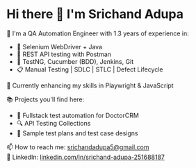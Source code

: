 # Hi there 👋 I'm Srichand Adupa

🎯 I'm a QA Automation Engineer with 1.3 years of experience in:
- 🧪 Selenium WebDriver + Java
- 🔁 REST API testing with Postman
- 📂 TestNG, Cucumber (BDD), Jenkins, Git
- 📋 Manual Testing | SDLC | STLC | Defect Lifecycle

🌱 Currently enhancing my skills in Playwright & JavaScript

📚 Projects you'll find here:
- 🚀 Fullstack test automation for DoctorCRM
- 🔍 API Testing Collections
- 📑 Sample test plans and test case designs

📫 How to reach me: srichandadupa5@gmail.com  
🔗 LinkedIn: [linkedin.com/in/srichand-adupa-251688187](https://linkedin.com/in/srichand-adupa-251688187)
